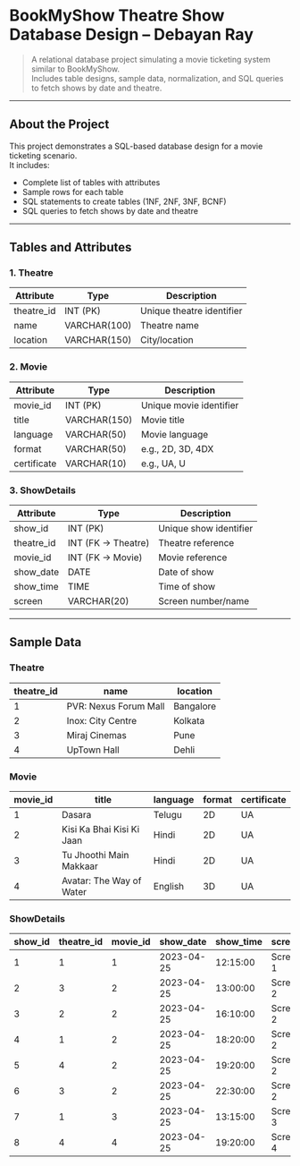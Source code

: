 # BookMyShow Theatre Show Database Design – Debayan Ray

> A relational database project simulating a movie ticketing system similar to BookMyShow.  
> Includes table designs, sample data, normalization, and SQL queries to fetch shows by date and theatre.

---

## About the Project
This project demonstrates a SQL-based database design for a movie ticketing scenario.  
It includes:

- Complete list of tables with attributes
- Sample rows for each table
- SQL statements to create tables (1NF, 2NF, 3NF, BCNF)
- SQL queries to fetch shows by date and theatre

---

## Tables and Attributes

### 1. Theatre
| Attribute   | Type | Description |
|------------|------|-------------|
| theatre_id | INT (PK) | Unique theatre identifier |
| name       | VARCHAR(100) | Theatre name |
| location   | VARCHAR(150) | City/location |

### 2. Movie
| Attribute   | Type | Description |
|------------|------|-------------|
| movie_id    | INT (PK) | Unique movie identifier |
| title       | VARCHAR(150) | Movie title |
| language    | VARCHAR(50)  | Movie language |
| format      | VARCHAR(50)  | e.g., 2D, 3D, 4DX |
| certificate | VARCHAR(10)  | e.g., UA, U |

### 3. ShowDetails
| Attribute   | Type | Description |
|------------|------|-------------|
| show_id     | INT (PK) | Unique show identifier |
| theatre_id  | INT (FK → Theatre) | Theatre reference |
| movie_id    | INT (FK → Movie) | Movie reference |
| show_date   | DATE | Date of show |
| show_time   | TIME | Time of show |
| screen      | VARCHAR(20) | Screen number/name |

---

## Sample Data

### Theatre
| theatre_id | name                  | location   |
|-----------|----------------------|-----------|
| 1         | PVR: Nexus Forum Mall | Bangalore |
| 2         | Inox: City Centre     | Kolkata   |
| 3         | Miraj Cinemas         | Pune      |
| 4         | UpTown Hall           | Dehli     |

### Movie
| movie_id | title                         | language | format | certificate |
|----------|-------------------------------|---------|--------|-------------|
| 1        | Dasara                         | Telugu  | 2D     | UA          |
| 2        | Kisi Ka Bhai Kisi Ki Jaan      | Hindi   | 2D     | UA          |
| 3        | Tu Jhoothi Main Makkaar        | Hindi   | 2D     | UA          |
| 4        | Avatar: The Way of Water       | English | 3D     | UA          |

### ShowDetails
| show_id | theatre_id | movie_id | show_date  | show_time  | screen   |
|---------|------------|----------|-----------|-----------|---------|
| 1       | 1          | 1        | 2023-04-25 | 12:15:00 | Screen 1 |
| 2       | 3          | 2        | 2023-04-25 | 13:00:00 | Screen 2 |
| 3       | 2          | 2        | 2023-04-25 | 16:10:00 | Screen 2 |
| 4       | 1          | 2        | 2023-04-25 | 18:20:00 | Screen 2 |
| 5       | 4          | 2        | 2023-04-25 | 19:20:00 | Screen 2 |
| 6       | 3          | 2        | 2023-04-25 | 22:30:00 | Screen 2 |
| 7       | 1          | 3        | 2023-04-25 | 13:15:00 | Screen 3 |
| 8       | 4          | 4        | 2023-04-25 | 19:20:00 | Screen 4 |

